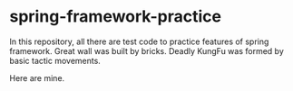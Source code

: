 # spring-framework-practice
In this repository, all there are test code to practice features of spring framework.
Great wall was built by bricks.
Deadly KungFu was formed by basic tactic movements.

Here are mine.
